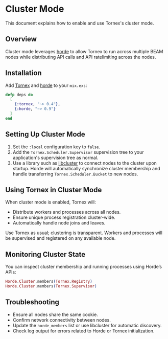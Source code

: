 # Cluster Mode
This document explains how to enable and use Tornex's cluster mode.

## Overview
Cluster mode leverages [horde](https://hex.pm/packages/horde) to allow Tornex to run across multiple BEAM nodes while distributing API calls and API ratelimiting across the nodes.

## Installation
Add [Tornex](https://hex.pm/packages/tornex) and [horde](https://hex.pm/packages/horde) to your `mix.exs`:

```elixir
defp deps do
  [
    {:tornex, "~> 0.4"},
    {:horde, "~> 0.9"}
  ]
end
```

## Setting Up Cluster Mode
1. Set the  `:local` configuration key to `false`.
2. Add the `Tornex.Scheduler.Supervisor` supervision tree to your application's supervision tree as normal.
3. Use a library such as [libcluster](https://hex.pm/packages/libcluster) to connect nodes to the cluster upon startup. Horde will automatically synchronize cluster membership and handle transferring `Tornex.Scheduler.Bucket` to new nodes.

## Using Tornex in Cluster Mode
When cluster mode is enabled, Tornex will:
- Distribute workers and processes across all nodes.
- Ensure unique process registration cluster-wide.
- Automatically handle node joins and leaves.

Use Tornex as usual; clustering is transparent. Workers and processes will be supervised and registered on any available node.

## Monitoring Cluster State
You can inspect cluster membership and running processes using Horde’s APIs:
```elixir
Horde.Cluster.members(Tornex.Registry)
Horde.Cluster.members(Tornex.Supervisor)
```

## Troubleshooting
- Ensure all nodes share the same cookie.
- Confirm network connectivity between nodes.
- Update the `horde_members` list or use libcluster for automatic discovery.
- Check log output for errors related to Horde or Tornex initialization.
